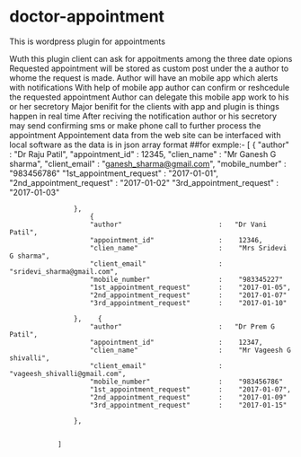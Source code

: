 # doctor-appointment
This is wordpress plugin for appointments

Wuth this plugin client can ask for appoitments among the three date opions
Requested  appointment will be stored as custom post under the a author to whome the request is made.
Author will have an mobile app which alerts with notifications
With help of mobile app author can confirm or reshcedule the  requested appointment
Author can delegate this mobile app work to his or her secretory
Major benifit for the clients with app and plugin is things happen in real time
After reciving the notification author or his secretory may send confirming sms or make phone call to further process the appointment
Appointement data from the  web site can be interfaced with local software as the data is in json array format
##for exmple:-
                [
                    {
                        "author"                        :   "Dr Raju Patil",
                        "appointment_id"                :    12345,
                        "clien_name"                    :    "Mr Ganesh G sharma",
                        "client_email"                  :    "ganesh_sharma@gmail.com",
                        "mobile_number"                 :    "983456786"
                        "1st_appointment_request"       :    "2017-01-01",
                        "2nd_appointment_request"       :    "2017-01-02"
                        "3rd_appointment_request"       :    "2017-01-03"

                    },
                        {
                        "author"                        :   "Dr Vani Patil",
                        "appointment_id"                :    12346,
                        "clien_name"                    :    "Mrs Sridevi G sharma",
                        "client_email"                  :    "sridevi_sharma@gmail.com",
                        "mobile_number"                 :    "983345227"
                        "1st_appointment_request"       :    "2017-01-05",
                        "2nd_appointment_request"       :    "2017-01-07"
                        "3rd_appointment_request"       :    "2017-01-10"

                    },    {
                        "author"                        :   "Dr Prem G Patil",
                        "appointment_id"                :    12347,
                        "clien_name"                    :    "Mr Vageesh G shivalli",
                        "client_email"                  :    "vageesh_shivalli@gmail.com",
                        "mobile_number"                 :    "983456786"
                        "1st_appointment_request"       :    "2017-01-07",
                        "2nd_appointment_request"       :    "2017-01-09"
                        "3rd_appointment_request"       :    "2017-01-15"

                    },


                ]